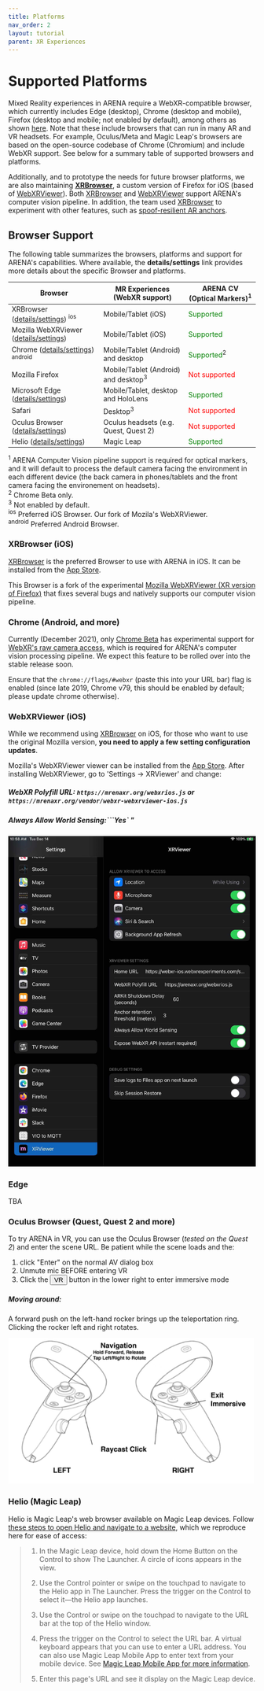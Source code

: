 ```yaml
---
title: Platforms
nav_order: 2
layout: tutorial
parent: XR Experiences
---
```


# Supported Platforms

Mixed Reality experiences in ARENA require a WebXR-compatible browser, which currently includes Edge (desktop), Chrome (desktop and mobile), Firefox (desktop and mobile; not enabled by default), among others as shown [here](https://caniuse.com/webxr). Note that these include browsers that can run in many AR and VR headsets. For example, Oculus/Meta and Magic Leap's browsers are based on the open-source codebase of Chrome (Chromium) and include WebXR support. See below for a summary table of supported browsers and platforms.

Additionally, and to prototype the needs for future browser platforms, we are also maintaining **[XRBrowser](https://apps.apple.com/us/app/xr-browser/id1588029989)**, a custom version of Firefox for iOS (based of [WebXRViewer](https://apps.apple.com/us/app/webxr-viewer/id1295998056)). Both [XRBrowser](https://apps.apple.com/us/app/xr-browser/id1588029989) and [WebXRViewer](https://apps.apple.com/us/app/webxr-viewer/id1295998056) support ARENA's computer vision pipeline. In addition, the team used [XRBrowser](https://apps.apple.com/us/app/xr-browser/id1588029989) to experiment with other features, such as [spoof-resilient AR anchors](https://wise.ece.cmu.edu/projects/glitter.html).

## Browser Support

The following table summarizes the browsers, platforms and support for ARENA's capabilities. Where available, the **details/settings** link provides more details about the specific Browser and platforms.

| Browser                                           | MR Experiences (WebXR support)                  | ARENA CV (Optical Markers)<sup>1</sup>                                        |
| ------------------------------------------------- | ----------------------------------------------- | ------------------------------------------------------ |
| XRBrowser ([details/settings](#xrbrowser-ios)) <sup>ios</sup>             | Mobile/Tablet (iOS)                             | <span style="color:green">Supported</span>             |
| Mozilla WebXRViewer ([details/settings](#webxrviewer-ios)) | Mobile/Tablet (iOS)                             | <span style="color:green">Supported</span>             |
| Chrome ([details/settings](#chrome-android-and-more)) <sup>android</sup>    | Mobile/Tablet (Android) and desktop             | <span style="color:green">Supported</span><sup>2</sup>  |
| Mozilla Firefox                                   | Mobile/Tablet (Android) and desktop<sup>3</sup> | <span style="color:red">Not supported</span>           |
| Microsoft Edge ([details/settings](#edge))                                   | Mobile/Tablet, desktop and HoloLens         | <span style="color:green">Supported</span>           |
| Safari                                            | Desktop<sup>3</sup>                             | <span style="color:red">Not supported</span>           |
| Oculus Browser ([details/settings](#oculus-browser-quest-quest-2-and-more))                                    | Oculus headsets (e.g. Quest, Quest 2)           | <span style="color:red">Not supported</span>           |
| Helio ([details/settings](#oculus-browser-quest-quest-2-and-more))                                            | Magic Leap                                      | <span style="color:green">Supported</span>             |

<sup>1</sup> ARENA Computer Vision pipeline support is required for optical markers, and it will default to process the default camera facing the environment in each different device (the back camera in phones/tablets and the front camera facing the environement on headsets).<br/>
<sup>2</sup> Chrome Beta only.<br/>
<sup>3</sup> Not enabled by default.<br/>
<sup>ios</sup> Preferred iOS Browser. Our fork of Mozila's WebXRViewer.<br/>
<sup>android</sup> Preferred Android Browser.<br/>

### XRBrowser (iOS)

[XRBrowser](https://apps.apple.com/us/app/xr-browser/id1588029989) is the preferred Browser to use with ARENA in iOS. It can be installed from the [App Store](https://apps.apple.com/us/app/xr-browser/id1588029989).

This Browser is a fork of the experimental [Mozilla WebXRViewer (XR version of Firefox)](#webxrviewer-ios) that fixes several bugs and natively supports our computer vision pipeline.

### Chrome (Android, and more)

Currently (December 2021), only [Chrome Beta](https://www.google.com/chrome/beta/) has experimental support for [WebXR's raw camera access](https://chromestatus.com/feature/5759984304390144), which is required for ARENA's computer vision processing pipeline. We expect this feature to be rolled over into the stable release soon.

Ensure that the `chrome://flags/#webxr` (paste this into your URL bar) flag is enabled (since late 2019, Chrome v79, this should be enabled by default; please update chrome otherwise).

### WebXRViewer (iOS)

While we recommend using [XRBrowser](https://apps.apple.com/us/app/xr-browser/id1588029989) on iOS, for those who want to use the original Mozilla version, **you need to apply a few setting configuration updates**.

Mozilla's WebXRViewer viewer can be installed from the [App Store](https://apps.apple.com/us/app/webxr-viewer/id1295998056). After installing WebXRViewer, go to 'Settings -> XRViewer' and change:

##### WebXR Polyfill URL:  ```https://mrenaxr.org/webxrios.js``` or ```https://mrenaxr.org/vendor/webxr-webxrviewer-ios.js```

##### Always Allow World Sensing:```Yes` "

![img](../../assets/img/localization/webxrviewer-settings.png)

### Edge

TBA

### Oculus Browser (Quest, Quest 2 and more)

To try ARENA in VR, you can use the Oculus Browser (*tested on the Quest 2*) and enter the scene URL. Be patient while the scene loads and the:
1. click "Enter" on the normal AV dialog box
2. Unmute mic BEFORE entering VR
3. Click the <button type="button" name="button" class="btn fs-3 ">VR</button> button in the lower right to enter immersive mode

##### Moving around: 
A forward push on the left-hand rocker brings up the teleportation ring. Clicking the rocker left and right rotates.

<img src="/assets/img/xr/quest-2.png" width="500"/>

### Helio (Magic Leap)

Helio is Magic Leap's web browser available on Magic Leap devices. Follow [these steps to open Helio and navigate to a website](https://developer.magicleap.com/en-us/learn/guides/debug-web-content), which we reproduce here for ease of access:

> 1. In the Magic Leap device, hold down the Home Button on the Control to show The Launcher. A circle of icons appears in the view.
>
> 2. Use the Control pointer or swipe on the touchpad to navigate to the Helio app in The Launcher. Press the trigger on the Control to select it—the Helio app launches.
>
> 3. Use the Control or swipe on the touchpad to navigate to the URL bar at the top of the Helio window.
> 
> 4. Press the trigger on the Control to select the URL bar. A virtual keyboard appears that you can use to enter a URL address. You can also use Magic Leap Mobile App to enter text from your mobile device. See [Magic Leap Mobile App for more information](https://developer.magicleap.com/en-us/learn/guides/magic-leap-mobile-app).
> 
> 5. Enter this page's URL and see it display on the Magic Leap device.

